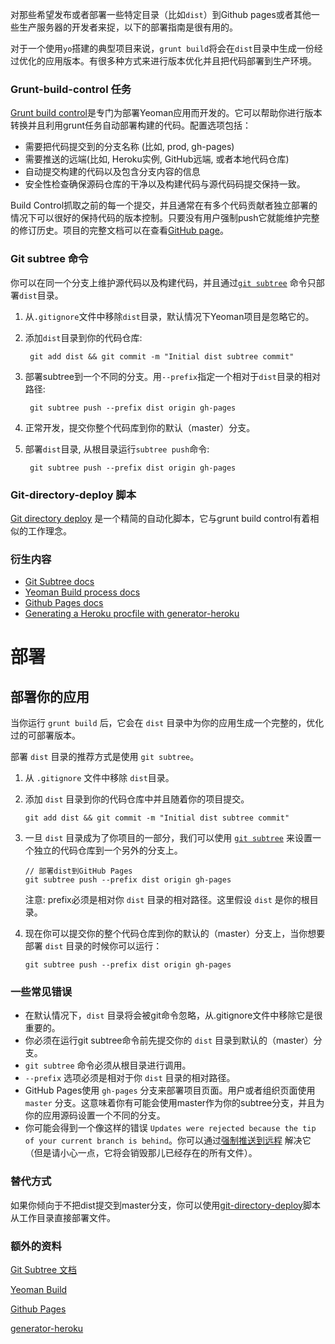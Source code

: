 对那些希望发布或者部署一些特定目录（比如`dist`）到Github pages或者其他一些生产服务器的开发者来捉，以下的部署指南是很有用的。

对于一个使用`yo`搭建的典型项目来说，`grunt build`将会在`dist`目录中生成一份经过优化的应用版本。有很多种方式来进行版本优化并且把代码部署到生产环境。

### Grunt-build-control 任务


[Grunt build control](https://github.com/robwierzbowski/grunt-build-control)是专门为部署Yeoman应用而开发的。它可以帮助你进行版本转换并且利用grunt任务自动部署构建的代码。配置选项包括：

- 需要把代码提交到的分支名称 (比如, prod, gh-pages)
- 需要推送的远端(比如, Heroku实例, GitHub远端, 或者本地代码仓库)
- 自动提交构建的代码以及包含分支内容的信息
- 安全性检查确保源码仓库的干净以及构建代码与源代码码提交保持一致。

Build Control抓取之前的每一个提交，并且通常在有多个代码贡献者独立部署的情况下可以很好的保持代码的版本控制。只要没有用户强制push它就能维护完整的修订历史。项目的完整文档可以在查看[GitHub page](https://github.com/robwierzbowski/grunt-build-control)。

### Git subtree 命令

你可以在同一个分支上维护源代码以及构建代码，并且通过[`git subtree`](https://github.com/apenwarr/git-subtree) 命令只部署`dist`目录。

1. 从`.gitignore`文件中移除`dist`目录，默认情况下Yeoman项目是忽略它的。
2. 添加`dist`目录到你的代码仓库:  

        git add dist && git commit -m "Initial dist subtree commit"

3. 部署subtree到一个不同的分支。用`--prefix`指定一个相对于`dist`目录的相对路径:

        git subtree push --prefix dist origin gh-pages

4. 正常开发，提交你整个代码库到你的默认（master）分支。
5. 部署`dist`目录, 从根目录运行`subtree push`命令:

        git subtree push --prefix dist origin gh-pages

### Git-directory-deploy 脚本

[Git directory deploy](https://github.com/X1011/git-directory-deploy) 是一个精简的自动化脚本，它与grunt build control有着相似的工作理念。

### 衍生内容

- [Git Subtree docs](https://github.com/git/git/blob/master/contrib/subtree/git-subtree.txt)
- [Yeoman Build process docs](https://github.com/yeoman/yeoman/wiki/yeoman-build)
- [Github Pages docs](https://help.github.com/articles/user-organization-and-project-pages)
- [Generating a Heroku procfile with generator-heroku](https://github.com/passy/generator-heroku)










# 部署

## 部署你的应用

当你运行 ```grunt build``` 后，它会在 ```dist``` 目录中为你的应用生成一个完整的，优化过的可部署版本。

部署 ```dist``` 目录的推荐方式是使用 ```git subtree```。

1. 从 ```.gitignore``` 文件中移除 ```dist```目录。


2. 添加 ```dist``` 目录到你的代码仓库中并且随着你的项目提交。

   ```
   git add dist && git commit -m "Initial dist subtree commit"
   ```

3. 一旦 ```dist``` 目录成为了你项目的一部分，我们可以使用 [```git subtree```](https://github.com/apenwarr/git-subtree) 来设置一个独立的代码仓库到一个另外的分支上。

   ```
   // 部署dist到GitHub Pages
   git subtree push --prefix dist origin gh-pages
   ```

   注意: prefix必须是相对你 ```dist``` 目录的相对路径。这里假设 ```dist``` 是你的根目录。


4. 现在你可以提交你的整个代码仓库到你的默认的（master）分支上，当你想要部署 ```dist``` 目录的时候你可以运行：

   ```
   git subtree push --prefix dist origin gh-pages
   ```

### 一些常见错误
 * 在默认情况下，```dist``` 目录将会被git命令忽略，从.gitignore文件中移除它是很重要的。
 * 你必须在运行git subtree命令前先提交你的 ```dist``` 目录到默认的（master）分支。
 * ```git subtree``` 命令必须从根目录进行调用。
 * ```--prefix``` 选项必须是相对于你 ```dist``` 目录的相对路径。
 * GitHub Pages使用 ```gh-pages``` 分支来部署项目页面。用户或者组织页面使用 ```master``` 分支。这意味着你有可能会使用master作为你的subtree分支，并且为你的应用源码设置一个不同的分支。
 * 你可能会得到一个像这样的错误 `Updates were rejected because the tip of your current branch is behind`。你可以通过[强制推送到远程](http://stackoverflow.com/a/13403588/64949) 解决它（但是请小心一点，它将会销毁那儿已经存在的所有文件）。


### 替代方式

如果你倾向于不把dist提交到master分支，你可以使用[git-directory-deploy](https://github.com/X1011/git-directory-deploy)脚本从工作目录直接部署文件。

### 额外的资料
 [Git Subtree 文档](https://github.com/git/git/blob/master/contrib/subtree/git-subtree.txt)

 [Yeoman Build](https://github.com/yeoman/yeoman/wiki/yeoman-build)

 [Github Pages](https://help.github.com/articles/user-organization-and-project-pages)

 [generator-heroku](https://github.com/passy/generator-heroku)
